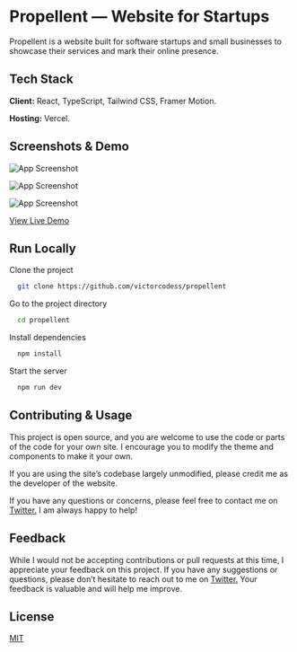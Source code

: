 # Propellent — Website for Startups

Propellent is a website built for software startups and small businesses to showcase their services and mark their online presence.

## Tech Stack

**Client:** React, TypeScript, Tailwind CSS, Framer Motion.

**Hosting:** Vercel.

## Screenshots & Demo

![App Screenshot](https://media.contra.com/image/upload/c_limit,fl_lossy,w_850/v1717248423/nvhftl0fxijufmurzrly.png)

![App Screenshot](https://media.contra.com/image/upload/c_limit,fl_lossy,w_850/v1717297055/r7k1jfrqvk3oyjnxdig2.png)

![App Screenshot](https://media.contra.com/image/upload/c_limit,fl_lossy,w_850/v1717297083/mmeeqa6etyz4alffts5o.png)

[View Live Demo](https://propellent.vercel.app/)

## Run Locally

Clone the project

```bash
  git clone https://github.com/victorcodess/propellent
```

Go to the project directory

```bash
  cd propellent
```

Install dependencies

```bash
  npm install
```

Start the server

```bash
  npm run dev
```

## Contributing & Usage

This project is open source, and you are welcome to use the code or parts of the code for your own site. I encourage you to modify the theme and components to make it your own.

If you are using the site’s codebase largely unmodified, please credit me as the developer of the website.

If you have any questions or concerns, please feel free to contact me on [Twitter.](https://twitter.com/victorwill__) I am always happy to help!


## Feedback

While I would not be accepting contributions or pull requests at this time, I appreciate your feedback on this project. If you have any suggestions or questions, please don’t hesitate to reach out to me on [Twitter.](https://twitter.com/victorwill__) Your feedback is valuable and will help me improve.

## License

[MIT](https://choosealicense.com/licenses/mit/)
